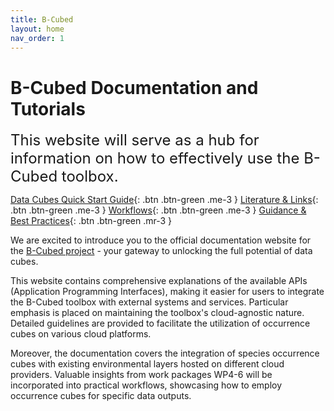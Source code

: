 ```yaml
---
title: B-Cubed 
layout: home
nav_order: 1
---
```


# B-Cubed Documentation and Tutorials

<span style="font-size:24px">This website will serve as a hub for information on how to effectively use the B-Cubed toolbox.</span>

[Data Cubes Quick Start Guide](/datacube/){: .btn .btn-green .me-3 }
[Literature & Links](/literature/){: .btn .btn-green .me-3 }
[Workflows](/workflows/){: .btn .btn-green .me-3 }
[Guidance & Best Practices](/guidance/){: .btn .btn-green .mr-3 }

We are excited to introduce you to the official documentation website for the [B-Cubed project](http://b-cubed.eu/) - your gateway to unlocking the full potential of data cubes. 

This website contains comprehensive explanations of the available APIs (Application Programming Interfaces), making it
easier for users to integrate the B-Cubed toolbox with external systems and services. Particular emphasis is placed on
maintaining the toolbox's cloud-agnostic nature. Detailed guidelines are provided to facilitate the utilization of 
occurrence cubes on various cloud platforms.

Moreover, the documentation covers the integration of species occurrence cubes with existing environmental layers 
hosted on different cloud providers. Valuable insights from work packages WP4-6 will be incorporated into practical
workflows, showcasing how to employ occurrence cubes for specific data outputs.
